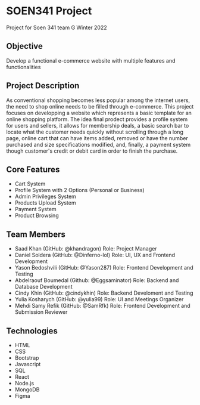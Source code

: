 # SOEN341 Project

Project for Soen 341 team G Winter 2022

## Objective

Develop a functional e-commerce website with multiple features and functionalities   

## Project Description

As conventional shopping becomes less popular among the internet users, the need to shop online needs to be filled through e-commerce. This project focuses on developping a website which represents a basic template for an online shopping platform. The idea final prodect provides a profile system for users and sellers, it allows for membership deals, a basic search bar to locate what the customer needs quickly without scrolling through a long page, online cart that can have items added, removed or have the number purchased and size specifications modified, and, finally, a payment system though customer's credit or debit card in order to finish the purchase.

## Core Features

* Cart System
* Profile System with 2 Options (Personal or Business)
* Admin Privileges System
* Products Upload System
* Payment System
* Product Browsing

## Team Members

* Saad Khan (GitHub: @khandragon) Role: Project Manager
* Daniel Soldera (GitHub: @Dinferno-lol) Role: UI, UX and Frontend Development
* Yason Bedoshvili (GitHub: @Yason287) Role: Frontend Development and Testing
* Abdelraouf Boumedal (Github: @Eggsaminator) Role: Backend and Database Development
* Cindy Khin (GitHub: @cindykhin) Role: Backend Develoment and Testing 
* Yulia Kosharych (GitHub: @yulia99) Role: UI and Meetings Organizer
* Mehdi Samy Refik (GitHub: @SamRfk) Role: Frontend Development and Submission Reviewer

## Technologies

* HTML
* CSS
* Bootstrap
* Javascript
* SQL
* React
* Node.js
* MongoDB
* Figma
